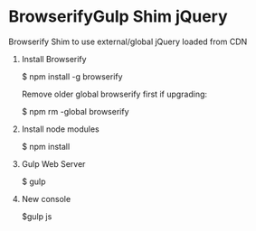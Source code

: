 # BrowserifyGulp Shim jQuery
Browserify Shim to use external/global jQuery loaded from CDN

1.  Install Browserify

    $ npm install -g browserify

    Remove older global browserify first if upgrading:

    $ npm rm -global browserify

2.  Install node modules

    $ npm install

3.  Gulp Web Server

    $ gulp

4.  New console

    $gulp js